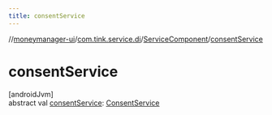 ```yaml
---
title: consentService
---
```

//[moneymanager-ui](../../../index.html)/[com.tink.service.di](../index.html)/[ServiceComponent](index.html)/[consentService](consent-service.html)



# consentService



[androidJvm]\
abstract val [consentService](consent-service.html): [ConsentService](../../com.tink.service.consent/-consent-service/index.html)




